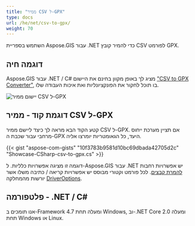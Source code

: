 ```yaml
---
title: "ממיר CSV ל-GPX"
type: docs
url: /he/net/csv-to-gpx/
weight: 70
---
```


השתמש בספריית Aspose.GIS עבור .NET כדי להמיר קובץ CSV לפורמט GPX.

## **דוגמה חיה**

Aspose.GIS עבור .NET / C# מציג לך באופן מקוון בחינם את היישום ["CSV to GPX Converter"](https://products.aspose.app/gis/conversion/csv-to-gpx), בו תוכל לחקור את הפונקציונליות ואת איכות העבודה שלו.

![יישום ממיר CSV ל-GPX](conversion.png)

## **דוגמת קוד - ממיר CSV ל-GPX**

קטע הקוד הבא מראה לך כיצד ליישם ממיר CSV ל-GPX. אם תציין מערכת ייחוס מרחבי עבור שכבת ה-GPX היעד, כל הגאומטריות יומרצו אליה. 

{{< gist "aspose-com-gists" "10f3783b9581d10bc69dbada42705d2c" "Showcase-CSharp-csv-to-gpx.cs" >}}

דוגמה זו מציגה אפשרויות כלליות. ל-Aspose.GIS עבור .NET יש אפשרויות רחבות [להמרת קבצים](https://docs.aspose.com/gis/net/vector-layers/). לכל פורמט וקטורי מבוסס יש אפשרויות קריאה / כתיבה משלו אשר יורשות מהמחלקה [DriverOptions](https://reference.aspose.com/gis/net/aspose.gis/driveroptions).

## **פלטפורמה - .NET / C#**

אנו תומכים ב-Framework 4.7 ומעלה תחת Windows, וב-.NET Core 2.0 ומעלה תחת Windows או Linux.
